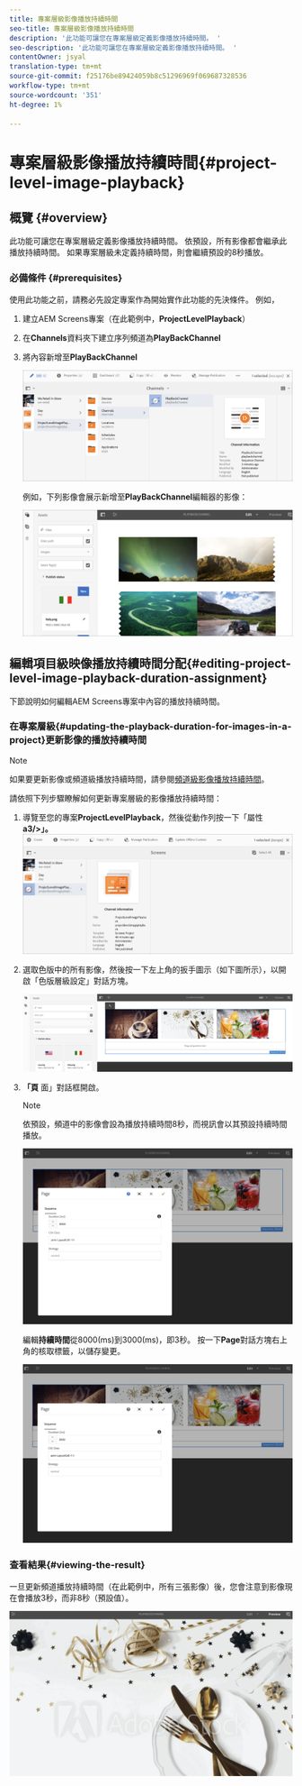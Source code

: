 ```yaml
---
title: 專案層級影像播放持續時間
seo-title: 專案層級影像播放持續時間
description: '此功能可讓您在專案層級定義影像播放持續時間。 '
seo-description: '此功能可讓您在專案層級定義影像播放持續時間。 '
contentOwner: jsyal
translation-type: tm+mt
source-git-commit: f25176be89424059b8c51296969f069687328536
workflow-type: tm+mt
source-wordcount: '351'
ht-degree: 1%

---
```



# 專案層級影像播放持續時間{#project-level-image-playback}

## 概覽 {#overview}

此功能可讓您在專案層級定義影像播放持續時間。 依預設，所有影像都會繼承此播放持續時間。 如果專案層級未定義持續時間，則會繼續預設的8秒播放。

### 必備條件 {#prerequisites}

使用此功能之前，請務必先設定專案作為開始實作此功能的先決條件。 例如，

1. 建立AEM Screens專案（在此範例中，**ProjectLevelPlayback**）

1. 在&#x200B;**Channels**&#x200B;資料夾下建立序列頻道為&#x200B;**PlayBackChannel**

1. 將內容新增至&#x200B;**PlayBackChannel**

   ![資產](assets/image_playback1.png)

   例如，下列影像會展示新增至&#x200B;**PlayBackChannel**&#x200B;編輯器的影像：

   ![資產](assets/image_playback2.png)

## 編輯項目級映像播放持續時間分配{#editing-project-level-image-playback-duration-assignment}

下節說明如何編輯AEM Screens專案中內容的播放持續時間。

### 在專案層級{#updating-the-playback-duration-for-images-in-a-project}更新影像的播放持續時間


>[!NOTE]
>
>如果要更新影像或頻道級播放持續時間，請參閱[頻道級影像播放持續時間](channel-level-image-playback.md)。

請依照下列步驟瞭解如何更新專案層級的影像播放持續時間：

1. 導覽至您的專案&#x200B;**ProjectLevelPlayback**，然後從動作列按一下「屬性&#x200B;**a3/>」。**
   ![資產](assets/image_playback3.png)

1. 選取色版中的所有影像，然後按一下左上角的扳手圖示（如下圖所示），以開啟「色版層級設定」對話方塊。

   ![screen_shot_2019-06-25at95945am](assets/screen_shot_2019-06-25at95945am.png)

1. **「頁** 面」對話框開啟。

   >[!NOTE]
   >
   >依預設，頻道中的影像會設為播放持續時間8秒，而視訊會以其預設持續時間播放。

   ![screen_shot_2019-06-25at100343am](assets/screen_shot_2019-06-25at100343am.png)

   編輯&#x200B;**持續時間**&#x200B;從8000(ms)到3000(ms)，即3秒。 按一下&#x200B;**Page**&#x200B;對話方塊右上角的核取標籤，以儲存變更。

   ![screen_shot_2019-06-25at101527am](assets/screen_shot_2019-06-25at101527am.png)

### 查看結果{#viewing-the-result}

一旦更新頻道播放持續時間（在此範例中，所有三張影像）後，您會注意到影像現在會播放3秒，而非8秒（預設值）。

![channel_preview](assets/channel_preview.gif)

